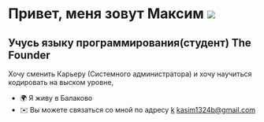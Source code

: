 Привет, меня зовут Максим ![](https://user-images.githubusercontent.com/18350557/176309783-0785949b-9127-417c-8b55-ab5a4333674e.gif)
================================================================================================================================

Учусь языку программирования(студент) The Founder 
-------------------------------------

Хочу сменить Карьеру (Системного администратора) и хочу научиться кодировать на выском уровне,

*   🌍 Я живу в Балаково
*   ✉️ Вы можете связаться со мной по адресу [k](mailto:k) [kasim1324b@gmail.com](mailto:kasim1324b@gmail.com)
